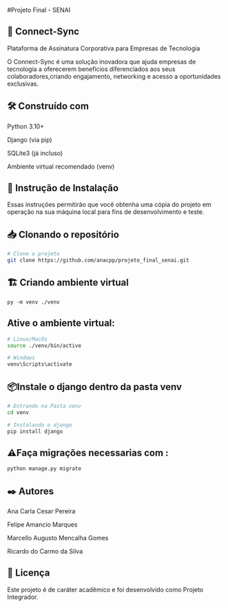 #Projeto Final - SENAI

## 📌 Connect-Sync

Plataforma de Assinatura Corporativa para Empresas de Tecnologia

O Connect-Sync é uma solução inovadora que ajuda empresas de tecnologia a oferecerem benefícios diferenciados aos seus colaboradores,criando engajamento, networking e acesso a oportunidades exclusivas.

## 🛠️ Construído com

Python 3.10+

Django (via pip)

SQLite3 (já incluso)

Ambiente virtual recomendado (venv)

## 🔧 Instrução de Instalação 
Essas instruções permitirão que você obtenha uma cópia do projeto em operação na sua máquina local para fins de desenvolvimento e teste.

## 📥 Clonando o repositório
``` bash
# Clone o projeto
git clone https://github.com/anacpp/projeto_final_senai.git
```

## 🏗️ Criando ambiente virtual
```
py -m venv ./venv
```


## Ative o ambiente virtual:

```bash
# Linux/MacOs
source ./venv/bin/active
```
```bash 
# Windows
venv\Scripts\activate
```


## 📦Instale o django dentro da pasta venv

```bash
# Entrando na Pasta venv
cd venv
```
```bash
# Instalando o django
pip install django
```



## ⚠️Faça migrações necessarias com :
```bash
python manage.py migrate
```

## ✒️ Autores
Ana Carla Cesar Pereira

Felipe Amancio Marques

Marcello Augusto Mencalha Gomes

Ricardo do Carmo da Silva

## 📜 Licença

Este projeto é de caráter acadêmico e foi desenvolvido como Projeto Integrador.
